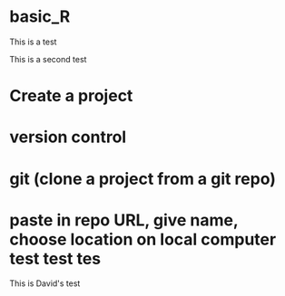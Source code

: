 # basic_R

This is a test


This is a second test

# Create a project
# version control
# git (clone a project from a git repo)
# paste in repo URL, give name, choose location on local computer test test tes

This is David's test